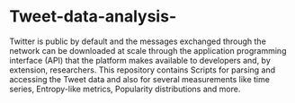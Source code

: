 # Tweet-data-analysis-
Twitter is public by default and the messages exchanged through the network can be downloaded at scale through the application programming interface (API)  that the platform makes available to developers and, by extension, researchers. This repository contains Scripts for parsing and accessing the Tweet data and also for several measurements like time series, Entropy-like metrics, Popularity distributions and more. 
